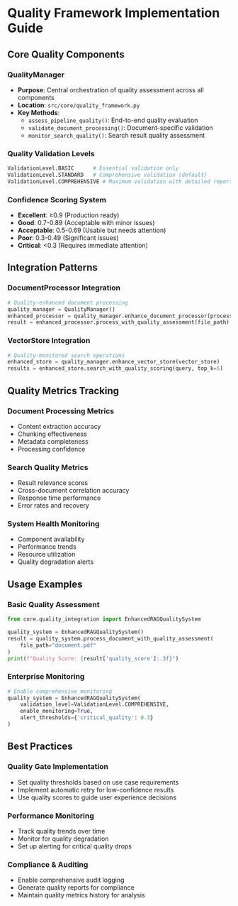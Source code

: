 # Quality Framework Implementation Guide

## Core Quality Components

### QualityManager
- **Purpose**: Central orchestration of quality assessment across all components
- **Location**: `src/core/quality_framework.py`
- **Key Methods**: 
  - `assess_pipeline_quality()`: End-to-end quality evaluation
  - `validate_document_processing()`: Document-specific validation
  - `monitor_search_quality()`: Search result quality assessment

### Quality Validation Levels
```python
ValidationLevel.BASIC      # Essential validation only
ValidationLevel.STANDARD   # Comprehensive validation (default)
ValidationLevel.COMPREHENSIVE # Maximum validation with detailed reporting
```

### Confidence Scoring System
- **Excellent**: ≥0.9 (Production ready)
- **Good**: 0.7-0.89 (Acceptable with minor issues)
- **Acceptable**: 0.5-0.69 (Usable but needs attention)
- **Poor**: 0.3-0.49 (Significant issues)
- **Critical**: <0.3 (Requires immediate attention)

## Integration Patterns

### DocumentProcessor Integration
```python
# Quality-enhanced document processing
quality_manager = QualityManager()
enhanced_processor = quality_manager.enhance_document_processor(processor)
result = enhanced_processor.process_with_quality_assessment(file_path)
```

### VectorStore Integration
```python
# Quality-monitored search operations  
enhanced_store = quality_manager.enhance_vector_store(vector_store)
results = enhanced_store.search_with_quality_scoring(query, top_k=5)
```

## Quality Metrics Tracking

### Document Processing Metrics
- Content extraction accuracy
- Chunking effectiveness  
- Metadata completeness
- Processing confidence

### Search Quality Metrics
- Result relevance scores
- Cross-document correlation accuracy
- Response time performance
- Error rates and recovery

### System Health Monitoring
- Component availability
- Performance trends
- Resource utilization
- Quality degradation alerts

## Usage Examples

### Basic Quality Assessment
```python
from core.quality_integration import EnhancedRAGQualitySystem

quality_system = EnhancedRAGQualitySystem()
result = quality_system.process_document_with_quality_assessment(
    file_path="document.pdf"
)
print(f"Quality Score: {result['quality_score']:.3f}")
```

### Enterprise Monitoring
```python
# Enable comprehensive monitoring
quality_system = EnhancedRAGQualitySystem(
    validation_level=ValidationLevel.COMPREHENSIVE,
    enable_monitoring=True,
    alert_thresholds={'critical_quality': 0.3}
)
```

## Best Practices

### Quality Gate Implementation
- Set quality thresholds based on use case requirements
- Implement automatic retry for low-confidence results
- Use quality scores to guide user experience decisions

### Performance Monitoring
- Track quality trends over time
- Monitor for quality degradation
- Set up alerting for critical quality drops

### Compliance & Auditing
- Enable comprehensive audit logging
- Generate quality reports for compliance
- Maintain quality metrics history for analysis